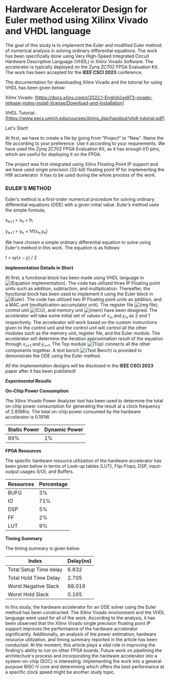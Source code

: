 # Hardware Accelerator Design for Euler method using Xilinx Vivado and VHDL language #
The goal of this study is to implement the Euler and modified Euler method of numerical analysis in solving ordinary differential equations. The work has been specifically done using Very High-Speed Integrated Circuit Hardware Descriptive Language (VHDL) in Xilinx Vivado Software. The accelerator is typically deployed on the Zynq ZC702 FPGA Evaluation Kit.
The work has been accepted for the **IEEE CSCI 2023** conference.

The documentation for downloading Xilinx Vivado and the tutorial for using VHDL has been given below:

Xilinx Vivado: [https://docs.xilinx.com/r/2022.1-English/ug973-vivado-release-notes-install-license/Download-and-Installation]

VHDL Tutorial: [https://www.eecs.umich.edu/courses/doing_dsp/handout/vhdl-tutorial.pdf]

Let's Start!

At first, we have to create a file by going from "Project" to "New". Name the file according to your preference. Use it according to your requirements. We have used the Zynq ZC702 FPGA Evaluation Kit, as it has enough I/O pins, which are useful for deploying it on the FPGA.

The project was first integrated using Xilinx Floating Point IP support and we have used single precision (32-bit) floating point IP for implementing the HW accelerator.
It has to be used during the whole process of the work.

### EULER'S METHOD ###
Euler’s method is a first-order numerical procedure for solving ordinary differential equations (ODE) with a given initial value. Euler’s method uses the simple formula,

x<sub>n+1</sub> = x<sub>n</sub> + h;

y<sub>n+1</sub> = y<sub>n</sub> + hf(x<sub>n</sub>,y<sub>n</sub>)

We have chosen a simple ordinary differential equation to solve using Euler's method in this work. The equation is as follows:

𝑓 = 𝑥𝑦(𝑥 − 𝑦) / 2

**Implementation Details in Short**

At first, a functional block has been made using VHDL language in ![(Equation implementation)](/func.vhd). The code has utilized three IP Floating point units such as addition, subtraction, and multiplication. Thereafter, the functional block has been used to implement it using the Euler block in ![(Euler)](/Euler.vhd). The code has utilized two IP Floating point units as addition, and a MAC unit (multiplication-accumulator unit). The register file ![(reg file)](/reg.vhd), control unit ![(CU)](/CU.vhd), and memory unit ![(mem)](/Mem.vhd) have been designed. The accelerator will take some initial set of values of 𝑥<sub>𝑖𝑛</sub> and 𝑦<sub>𝑖𝑛</sub> as 2 and 1 respectively. The accelerator will work based on the custom instructions given to the control unit and the control unit will control all the other modules such as the memory unit, register file, and the Euler module. The accelerator will determine the iteration approximation result of the equation through 𝑥<sub>𝑛+1</sub> and 𝑦<sub>𝑛+1</sub>. The Top module ![(Top)](/Top.vhd) connects all the other components together. A test bench ![(Test Bench)](/Top_tb.vhd) is provided to demonstrate the ODE using the Euler method.

All the implementation designs will be disclosed in the **IEEE CSCI 2023** paper after it has been published!

***Experimental Results***

**On-Chip Power Consumption**

The Xilinx Vivado Power Analyzer tool has been used to determine the total on-chip power consumption for generating the result at a clock frequency of 2.85Mhz. 
The total on-chip power consumed by the hardware accelerator is 0.191W.

| Static Power  | Dynamic Power |
| ------------- | ------------- |
| 99%           | 1%            |

**FPGA Resources**

The specific hardware resource utilization of the hardware accelerator has been given below in terms of Look-up tables (LUT), Flip-Flops, DSP, input-output usages (I/O), and Buffers.

| Resources  | Percentage |
| ------------- | ------------- |
| BUFG          | 3%            |
| IO          | 71%            |
| DSP         | 5%            |
| FF           | 2%            |
| LUT           | 9%            |

**Timing Summary**

The timing summary is given below.

| Index                         |Delay(ns)      |
| ------------------------------| ------------- |
| Total Setup Time delay        | 6.832         |
| Total Hold Time Delay         | 2.705         |
| Worst Negative Slack          | 88.016        |
| Worst Hold Slack              | 0.165         |


In this study, the hardware accelerator for an ODE solver using the Euler method has been constructed. The Xilinx Vivado environment and the VHDL language were used for all of the work. According to the analysis, it has been observed that the Xilinx Vivado single precision floating point IP support improves the performance of the hardware accelerator significantly. Additionally, an analysis of the power estimation, hardware resource utilization, and timing summary reported in the article has been conducted. At the moment, this article plays a vital role in improving the finding's ability to run on other FPGA boards.
Future work on pipelining the architecture's process and incorporating the hardware accelerator into a system-on-chip (SOC) is interesting. Implementing
the work into a general-purpose RISC-V core and determining which offers the best performance at a specific clock speed might be another study topic.











